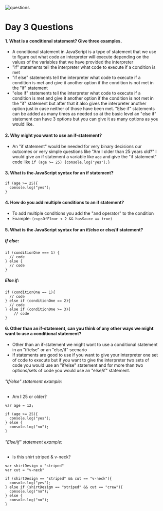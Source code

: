 ![questions](https://citydadsgroup.com/nyc/wp-content/uploads/sites/2/2017/06/questions-scrabble.jpg)

# Day 3 Questions

#### 1. What is a conditional statement? Give three examples.

- A conditional statement in JavaScript is a type of statement that we use to figure out what code an interpreter will execute depending on the values of the variables that we have provided the interpreter
- "if" statements tell the interpreter what code to execute if a condition is met
- "if else" statements tell the interpreter what code to execute if a condition is met and give it another option if the condition is not met in the "if" statement
- "else if" statements tell the interpreter what code to execute if a condition is met and give it another option if the condition is not met in the "if" statement but after that it also gives the interpreter another option just in case neither of those have been met. "Else if" statements can be added as many times as needed so at the basic level an "else if" statement can have 3 options but you can give it as many options as you would like.

#### 2. Why might you want to use an if-statement?

- An "if statement" would be needed for very binary decisions our outcomes or very simple questions like "Am I older than 25 years old?" I would give an if statement a variable like `age` and give the "if statement" code like `if (age >= 25) {console.log("yes");}`

#### 3. What is the JavaScript syntax for an if statement?

```
if (age >= 25){
  console.log("yes");
}
```

#### 4. How do you add multiple conditions to an if statement?

- To add multiple conditions you add the "and operator" to the condition
- Example: `(cupsOfFlour < 2 && hasSauce == true)`

#### 5. What is the JavaScript syntax for an if/else or else/if statement?

##### If else:

```
if (conditionOne === 1) {
  // code
} else {
  // code
}
```

##### Else if:

```
if (conditionOne == 1){
  // code
} else if (conditionOne == 2){
  // code
} else if (conditionOne >= 3){
    // code
}
```

#### 6. Other than an if-statement, can you think of any other ways we might want to use a conditional statement?

- Other than an if-statement we might want to use a conditional statement in an "if/else" or an "else/if" scenario
- If statements are good to use if you want to give your interpreter one set of code to execute but if you want to give the interpreter two sets of code you would use an "if/else" statement and for more than two options/sets of code you would use an "else/if" statement.

###### "If/else" statement example:

- Am I 25 or older?

```
var age = 12;

if (age >= 25){
  console.log("yes");
} else {
  console.log("no");
}
```

###### "Else/if" statement example:

- Is this shirt striped & v-neck?

```
var shirtDesign = "striped"
var cut = "v-neck"

if (shirtDesign == "striped" && cut == "v-neck"){
  console.log("yes");
} else if (shirtDesign == "striped" && cut == "crew"){
  console.log("no");
} else {
  console.log("no");
}
